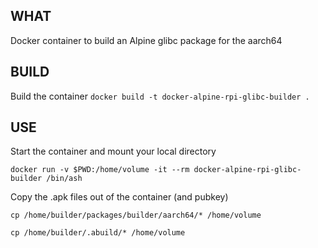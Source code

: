 ## WHAT
Docker container to build an Alpine glibc package for the aarch64

## BUILD
Build the container
`docker build -t docker-alpine-rpi-glibc-builder .`

## USE
Start the container and mount your local directory

`docker run -v $PWD:/home/volume -it --rm docker-alpine-rpi-glibc-builder /bin/ash`

Copy the .apk files out of the container (and pubkey)

`cp /home/builder/packages/builder/aarch64/* /home/volume`

`cp /home/builder/.abuild/* /home/volume`
